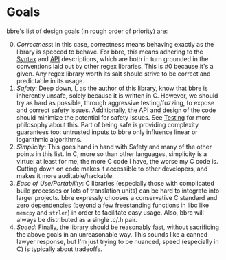 # Goals

bbre's list of design goals (in rough order of priority) are:

0. *Correctness*: In this case, correctness means behaving exactly as the library is specced to behave. For bbre, this means adhering to the [Syntax](Syntax.md) and [API](API.md) descriptions, which are both in turn grounded in the conventions laid out by other regex libraries. This is #0 because it's a given. Any regex library worth its salt should strive to be correct and predictable in its usage.
1. *Safety*: Deep down, I, as the author of this library, know that bbre is inherently unsafe, solely because it is written in C. However, we should try as hard as possible, through aggressive testing/fuzzing, to expose and correct safety issues. Additionally, the API and design of the code should minimize the potential for safety issues. See [Testing](Testing.md) for more philosophy about this. Part of being safe is providing complexity guarantees too: untrusted inputs to bbre only influence linear or logarithmic algorithms.
2. *Simplicity*: This goes hand in hand with Safety and many of the other points in this list. In C, more so than other languages, simplicity is a virtue: at least for me, the more C code I have, the worse my C code is. Cutting down on code makes it accessible to other developers, and makes it more auditable/hackable.
3. *Ease of Use/Portability*: C libraries (especially those with complicated build processes or lots of translation units) can be hard to integrate into larger projects. bbre expressly chooses a conservative C standard and zero dependencies (beyond a few freestanding functions in libc like `memcpy` and `strlen`) in order to facilitate easy usage. Also, bbre will always be distributed as a single .c/.h pair.
4. *Speed*: Finally, the library should be reasonably fast, without sacrificing the above goals in an unreasonable way. This sounds like a canned lawyer response, but I'm just trying to be nuanced, speed (especially in C) is typically about tradeoffs.

